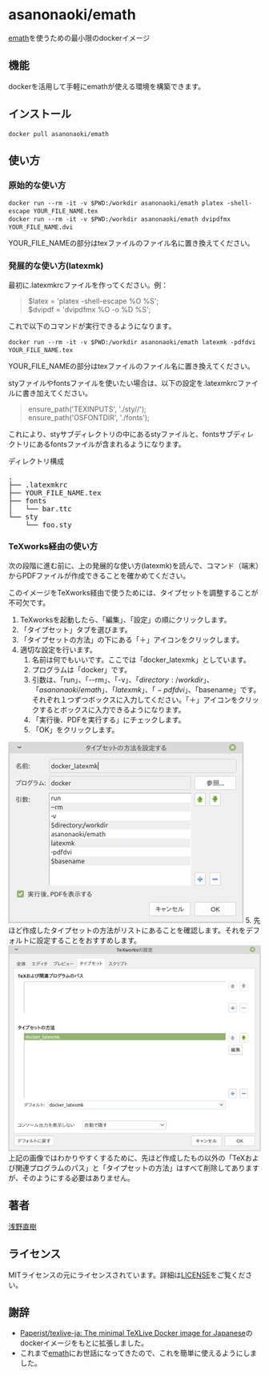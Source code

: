 # asanonaoki/emath
[emath](http://emath.s40.xrea.com/)を使うための最小限のdockerイメージ


## 機能
dockerを活用して手軽にemathが使える環境を構築できます。


## インストール
```
docker pull asanonaoki/emath
```

## 使い方
### 原始的な使い方
```
docker run --rm -it -v $PWD:/workdir asanonaoki/emath platex -shell-escape YOUR_FILE_NAME.tex
docker run --rm -it -v $PWD:/workdir asanonaoki/emath dvipdfmx YOUR_FILE_NAME.dvi
```
YOUR_FILE_NAMEの部分はtexファイルのファイル名に置き換えてください。

### 発展的な使い方(latexmk)
最初に.latexmkrcファイルを作ってください。例：
>$latex = 'platex -shell-escape %O %S';  
>$dvipdf = 'dvipdfmx %O -o %D %S';  

これで以下のコマンドが実行できるようになります。
```
docker run --rm -it -v $PWD:/workdir asanonaoki/emath latexmk -pdfdvi YOUR_FILE_NAME.tex
```
YOUR_FILE_NAMEの部分はtexファイルのファイル名に置き換えてください。

styファイルやfontsファイルを使いたい場合は、以下の設定を.latexmkrcファイルに書き加えてください。
>ensure_path('TEXINPUTS', './sty//');  
>ensure_path('OSFONTDIR', './fonts');  

これにより、styサブディレクトリの中にあるstyファイルと、fontsサブディレクトリにあるfontsファイルが含まれるようになります。

ディレクトリ構成
<pre>
.
├── .latexmkrc
├── YOUR_FILE_NAME.tex
├── fonts
│   └── bar.ttc
└── sty
    └── foo.sty
</pre>

### TeXworks経由の使い方
次の段階に進む前に、上の発展的な使い方(latexmk)を読んで、コマンド（端末）からPDFファイルが作成できることを確かめてください。

このイメージをTeXworks経由で使うためには、タイプセットを調整することが不可欠です。

1. TeXworksを起動したら、「編集」、「設定」の順にクリックします。
1. 「タイプセット」タブを選びます。
1. 「タイプセットの方法」の下にある「＋」アイコンをクリックします。
1. 適切な設定を行います。
    1. 名前は何でもいいです。ここでは「docker_latexmk」としています。
    1. プログラムは「docker」です。
    1. 引数は、「run」、「--rm」、「-v」、「$directory:/workdir」、「asanonaoki/emath」、「latexmk」、「-pdfdvi」、「$basename」です。それぞれ１つずつボックスに入力してください。「＋」アイコンをクリックするとボックスに入力できるようになります。
    1. 「実行後、PDFを実行する」にチェックします。
    1. 「OK」をクリックします。
<img src="./texworks_setting1_ja.png">
5. 先ほど作成したタイプセットの方法がリストにあることを確認します。それをデフォルトに設定することをおすすめします。
<img src="./texworks_setting2_ja.png">
上記の画像ではわかりやすくするために、先ほど作成したもの以外の「TeXおよび関連プログラムのパス」と「タイプセットの方法」はすべて削除してありますが、そのようにする必要はありません。


## 著者
[浅野直樹](https://asanonaoki.com/blog/)


## ライセンス
MITライセンスの元にライセンスされています。詳細は[LICENSE](/LICENSE)をご覧ください。


## 謝辞
- [Paperist/texlive-ja: The minimal TeXLive Docker image for Japanese](https://github.com/Paperist/texlive-ja)のdockerイメージをもとに拡張しました。
- これまで[emath](http://emath.s40.xrea.com/)にお世話になってきたので、これを簡単に使えるようにしました。


